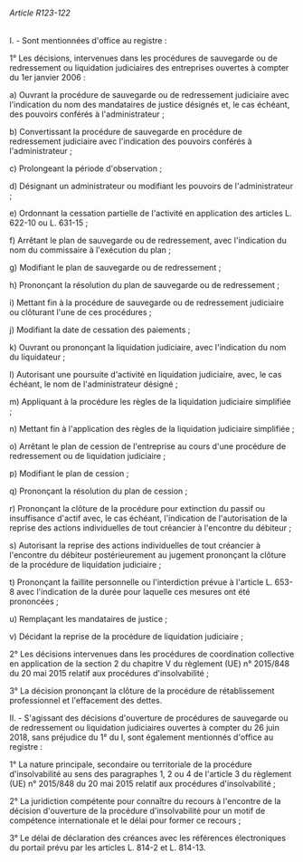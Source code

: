 ###### Article R123-122

I. - Sont mentionnées d'office au registre :

1° Les décisions, intervenues dans les procédures de sauvegarde ou de redressement ou liquidation judiciaires des entreprises ouvertes à compter du 1er janvier 2006 :

a) Ouvrant la procédure de sauvegarde ou de redressement judiciaire avec l'indication du nom des mandataires de justice désignés et, le cas échéant, des pouvoirs conférés à l'administrateur ;

b) Convertissant la procédure de sauvegarde en procédure de redressement judiciaire avec l'indication des pouvoirs conférés à l'administrateur ;

c) Prolongeant la période d'observation ;

d) Désignant un administrateur ou modifiant les pouvoirs de l'administrateur ;

e) Ordonnant la cessation partielle de l'activité en application des articles L. 622-10 ou L. 631-15 ;

f) Arrêtant le plan de sauvegarde ou de redressement, avec l'indication du nom du commissaire à l'exécution du plan ;

g) Modifiant le plan de sauvegarde ou de redressement ;

h) Prononçant la résolution du plan de sauvegarde ou de redressement ;

i) Mettant fin à la procédure de sauvegarde ou de redressement judiciaire ou clôturant l'une de ces procédures ;

j) Modifiant la date de cessation des paiements ;

k) Ouvrant ou prononçant la liquidation judiciaire, avec l'indication du nom du liquidateur ;

l) Autorisant une poursuite d'activité en liquidation judiciaire, avec, le cas échéant, le nom de l'administrateur désigné ;

m) Appliquant à la procédure les règles de la liquidation judiciaire simplifiée ;

n) Mettant fin à l'application des règles de la liquidation judiciaire simplifiée ;

o) Arrêtant le plan de cession de l'entreprise au cours d'une procédure de redressement ou de liquidation judiciaire ;

p) Modifiant le plan de cession ;

q) Prononçant la résolution du plan de cession ;

r) Prononçant la clôture de la procédure pour extinction du passif ou insuffisance d'actif avec, le cas échéant, l'indication de l'autorisation de la reprise des actions individuelles de tout créancier à l'encontre du débiteur ;

s) Autorisant la reprise des actions individuelles de tout créancier à l'encontre du débiteur postérieurement au jugement prononçant la clôture de la procédure de liquidation judiciaire ;

t) Prononçant la faillite personnelle ou l'interdiction prévue à l'article L. 653-8 avec l'indication de la durée pour laquelle ces mesures ont été prononcées ;

u) Remplaçant les mandataires de justice ;

v) Décidant la reprise de la procédure de liquidation judiciaire ;

2° Les décisions intervenues dans les procédures de coordination collective en application de la section 2 du chapitre V du règlement (UE) n° 2015/848 du 20 mai 2015 relatif aux procédures d'insolvabilité ;

3° La décision prononçant la clôture de la procédure de rétablissement professionnel et l'effacement des dettes.

II. - S'agissant des décisions d'ouverture de procédures de sauvegarde ou de redressement ou liquidation judiciaires ouvertes à compter du 26 juin 2018, sans préjudice du 1° du I, sont également mentionnés d'office au registre :

1° La nature principale, secondaire ou territoriale de la procédure d'insolvabilité au sens des paragraphes 1, 2 ou 4 de l'article 3 du règlement (UE) n° 2015/848 du 20 mai 2015 relatif aux procédures d'insolvabilité ;

2° La juridiction compétente pour connaître du recours à l'encontre de la décision d'ouverture de la procédure d'insolvabilité pour un motif de compétence internationale et le délai pour former ce recours ;

3° Le délai de déclaration des créances avec les références électroniques du portail prévu par les articles L. 814-2 et L. 814-13.

